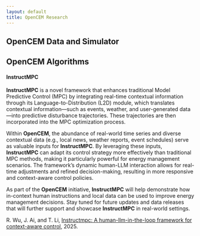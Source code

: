 ```yaml
---
layout: default
title: OpenCEM Research
---
```

## OpenCEM Data and Simulator

## OpenCEM Algorithms

#### InstructMPC

**InstructMPC** is a novel framework that enhances traditional Model Predictive Control (MPC) by integrating real-time contextual information through its Language-to-Distribution (L2D) module, which translates contextual information—such as events, weather, and user-generated data—into predictive disturbance trajectories. These trajectories are then incorporated into the MPC optimization process.

Within **OpenCEM**, the abundance of real-world time series and diverse contextual data (e.g., local news, weather reports, event schedules) serve as valuable inputs for **InstructMPC**. By leveraging these inputs, **InstructMPC** can adapt its control strategy more effectively than traditional MPC methods, making it particularly powerful for energy management scenarios. The framework’s dynamic human-LLM interaction allows for real-time adjustments and refined decision-making, resulting in more responsive and context-aware control policies.

As part of the **OpenCEM** initiative, **InstructMPC** will help demonstrate how in-context human instructions and local data can be used to improve energy management decisions. Stay tuned for future updates and data releases that will further support and showcase **InstructMPC** in real-world settings.

R. Wu, J. Ai, and T. Li, [Instructmpc: A human-llm-in-the-loop framework for context-aware
control](https://arxiv.org/abs/2504.05946), 2025.
